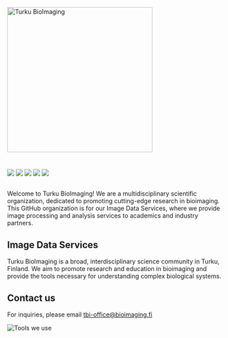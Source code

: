 <img src="https://github.com/user-attachments/assets/ede7258f-02cd-41d6-99da-da4df67a0c0b" style="width:35vw;height:auto;margin-bottom:25px;" alt='Turku BioImaging'>  

<a href="https://bioimaging.fi" target="_blank"><img src='https://img.shields.io/badge/website-000000?style=for-the-badge&logo=About.me&logoColor=white'></a>
<a href="https://www.linkedin.com/company/turku-bioimaging/" target="_blank"><img src='https://img.shields.io/badge/LinkedIn-0077B5?style=for-the-badge&logo=linkedin&logoColor=white'></a>
<a href=""><img src='https://img.shields.io/badge/Bluesky-0285FF?logo=bluesky&logoColor=fff&style=for-the-badge'></a>
<a href="https://github.com/turku-bioimaging" target='_blank'><img src='https://img.shields.io/badge/GitHub-100000?style=for-the-badge&logo=github&logoColor=white'></a>
<a href=""><img src='https://img.shields.io/badge/Instagram-E4405F?style=for-the-badge&logo=instagram&logoColor=white'></a>

## 
Welcome to Turku BioImaging! We are a multidisciplinary scientific organization, dedicated to promoting cutting-edge research in bioimaging. This GitHub organization is for our Image Data Services, where we provide image processing and analysis services to academics and industry partners.

## Image Data Services

Turku BioImaging is a broad, interdisciplinary science community in Turku, Finland. We aim to promote research and education in bioimaging and provide the tools necessary for understanding complex biological systems.

## Contact us
For inquiries, please email [tbi-office@bioimaging.fi](mailto:tbi-office@bioimaging.fi)


![Tools we use](https://go-skill-icons.vercel.app/api/icons?i=py,numpy,pandas,nextflow,dask,tensorflow,pytorch,scikitlearn,scipy,seaborn,vscode,openstack,linux,bash,git&theme=light&perline=6)
